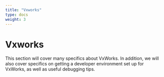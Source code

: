 ```yaml
---
title: "Vxworks"
type: docs
weight: 3
---
```


# Vxworks

This section will cover many specifics about VxWorks. In addition, we will also cover specifics on getting a developer environment set up for VxWorks, as well as useful debugging tips.

